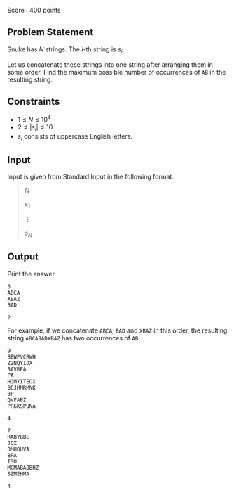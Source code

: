 Score : $400$ points

## Problem Statement

Snuke has $N$ strings. The $i$-th string is $s_i$.

Let us concatenate these strings into one string after arranging them in some order.
Find the maximum possible number of occurrences of `AB` in the resulting string.

## Constraints

- $1 \leq N \leq 10^{4}$
- $2 \leq |s_i| \leq 10$
- $s_i$ consists of uppercase English letters.

## Input

Input is given from Standard Input in the following format:

> $N$
> 
> $s_1$
> 
> $\vdots$
> 
> $s_N$

## Output

Print the answer.

```input1
3
ABCA
XBAZ
BAD
```

```output1
2
```

For example, if we concatenate `ABCA`, `BAD` and `XBAZ` in this order, the resulting string `ABCABADXBAZ` has two occurrences of `AB`.

```input2
9
BEWPVCRWH
ZZNQYIJX
BAVREA
PA
HJMYITEOX
BCJHMRMNK
BP
QVFABZ
PRGKSPUNA
```

```output2
4
```

```input3
7
RABYBBE
JOZ
BMHQUVA
BPA
ISU
MCMABAOBHZ
SZMEHMA
```

```output3
4
```